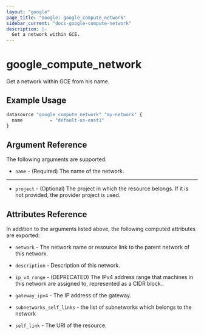 ```yaml
---
layout: "google"
page_title: "Google: google_compute_network"
sidebar_current: "docs-google-compute-network"
description: |-
  Get a network within GCE.
---
```


# google\_compute\_network

Get a network within GCE from his name.

## Example Usage

```js
datasource "google_compute_network" "my-network" {
  name          = "default-us-east1"
}
```

## Argument Reference

The following arguments are supported:

* `name` - (Required) The name of the network.
    

- - -

* `project` - (Optional) The project in which the resource belongs. If it
    is not provided, the provider project is used.

## Attributes Reference

In addition to the arguments listed above, the following computed attributes are
exported:

* `network` - The network name or resource link to the parent
    network of this network. 

* `description` - Description of this network.

* `ip_v4_range` - (DEPRECATED) The IPv4 address range that machines in this network
   are assigned to, represented as a CIDR block..

* `gateway_ipv4` - The IP address of the gateway.

* `subnetworks_self_links` - the list of subnetworks which belongs to the network

* `self_link` - The URI of the resource.
